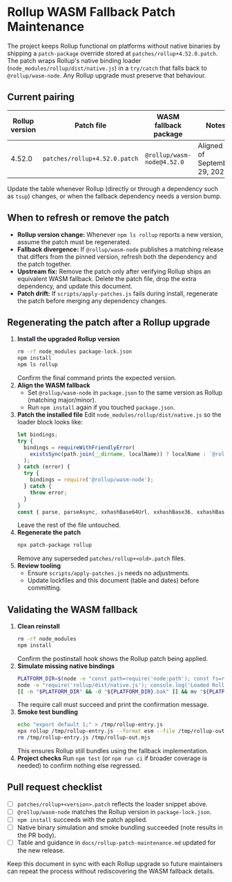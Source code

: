 # Rollup WASM Fallback Patch Maintenance

The project keeps Rollup functional on platforms without native binaries by shipping a `patch-package` override stored at `patches/rollup+4.52.0.patch`. The patch wraps Rollup's native binding loader (`node_modules/rollup/dist/native.js`) in a `try/catch` that falls back to `@rollup/wasm-node`. Any Rollup upgrade must preserve that behaviour.

## Current pairing
| Rollup version | Patch file | WASM fallback package | Notes |
| --- | --- | --- | --- |
| 4.52.0 | `patches/rollup+4.52.0.patch` | `@rollup/wasm-node@4.52.0` | Aligned as of September 29, 2025 |

Update the table whenever Rollup (directly or through a dependency such as `tsup`) changes, or when the fallback dependency needs a version bump.

## When to refresh or remove the patch
- **Rollup version change:** Whenever `npm ls rollup` reports a new version, assume the patch must be regenerated.
- **Fallback divergence:** If `@rollup/wasm-node` publishes a matching release that differs from the pinned version, refresh both the dependency and the patch together.
- **Upstream fix:** Remove the patch only after verifying Rollup ships an equivalent WASM fallback. Delete the patch file, drop the extra dependency, and update this document.
- **Patch drift:** If `scripts/apply-patches.js` fails during install, regenerate the patch before merging any dependency changes.

## Regenerating the patch after a Rollup upgrade
1. **Install the upgraded Rollup version**
   ```bash
   rm -rf node_modules package-lock.json
   npm install
   npm ls rollup
   ```
   Confirm the final command prints the expected version.
2. **Align the WASM fallback**
   - Set `@rollup/wasm-node` in `package.json` to the same version as Rollup (matching major/minor).
   - Run `npm install` again if you touched `package.json`.
3. **Patch the installed file**
   Edit `node_modules/rollup/dist/native.js` so the loader block looks like:
   ```js
   let bindings;
   try {
     bindings = requireWithFriendlyError(
       existsSync(path.join(__dirname, localName)) ? localName : `@rollup/rollup-${packageBase}`
     );
   } catch (error) {
     try {
       bindings = require('@rollup/wasm-node');
     } catch {
       throw error;
     }
   }
   const { parse, parseAsync, xxhashBase64Url, xxhashBase36, xxhashBase16 } = bindings;
   ```
   Leave the rest of the file untouched.
4. **Regenerate the patch**
   ```bash
   npx patch-package rollup
   ```
   Remove any superseded `patches/rollup+<old>.patch` files.
5. **Review tooling**
   - Ensure `scripts/apply-patches.js` needs no adjustments.
   - Update lockfiles and this document (table and dates) before committing.

## Validating the WASM fallback
1. **Clean reinstall**
   ```bash
   rm -rf node_modules
   npm install
   ```
   Confirm the postinstall hook shows the Rollup patch being applied.
2. **Simulate missing native bindings**
   ```bash
   PLATFORM_DIR=$(node -e "const path=require('node:path'); const fs=require('node:fs'); const native=require('rollup/dist/native.js'); const base=native.getPackageBase?native.getPackageBase():require('rollup/package.json').rollup.platformAndArch; const dir=path.join('node_modules','@rollup',`rollup-${base}`); if(!fs.existsSync(dir)){console.log(dir); process.exit(0);} fs.renameSync(dir, `${dir}.bak`); console.log(dir);")
   node -e "require('rollup/dist/native.js'); console.log('Loaded Rollup via WASM fallback');"
   [[ -n "$PLATFORM_DIR" && -d "${PLATFORM_DIR}.bak" ]] && mv "${PLATFORM_DIR}.bak" "$PLATFORM_DIR"
   ```
   The require call must succeed and print the confirmation message.
3. **Smoke test bundling**
   ```bash
   echo "export default 1;" > /tmp/rollup-entry.js
   npx rollup /tmp/rollup-entry.js --format esm --file /tmp/rollup-out.mjs
   rm /tmp/rollup-entry.js /tmp/rollup-out.mjs
   ```
   This ensures Rollup still bundles using the fallback implementation.
4. **Project checks**
   Run `npm test` (or `npm run ci` if broader coverage is needed) to confirm nothing else regressed.

## Pull request checklist
- [ ] `patches/rollup+<version>.patch` reflects the loader snippet above.
- [ ] `@rollup/wasm-node` matches the Rollup version in `package-lock.json`.
- [ ] `npm install` succeeds with the patch applied.
- [ ] Native binary simulation and smoke bundling succeeded (note results in the PR body).
- [ ] Table and guidance in `docs/rollup-patch-maintenance.md` updated for the new release.

Keep this document in sync with each Rollup upgrade so future maintainers can repeat the process without rediscovering the WASM fallback details.
